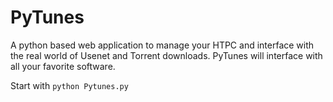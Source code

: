 PyTunes 
=====

A python based web application to manage your HTPC and interface with the real world of Usenet and Torrent downloads. PyTunes will interface with all your favorite software.

Start with ```python Pytunes.py```
